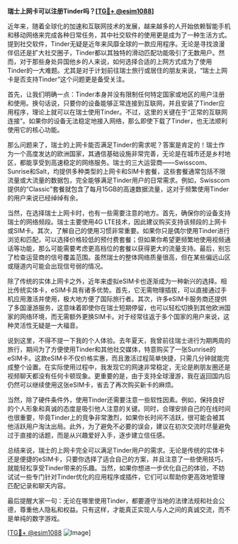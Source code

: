 **瑞士上网卡可以注册Tinder吗？[[TG💪+ @esim1088](https://t.me/s/esim1088)]**

近年来，随着全球化的加速和互联网技术的发展，越来越多的人开始依赖智能手机和移动网络来完成各种日常任务，其中社交软件的使用更是成为了一种生活方式。提到社交软件，Tinder无疑是近年来风靡全球的一款应用程序。无论是寻找浪漫伴侣还是扩大社交圈子，Tinder都以其独特的滑动匹配功能吸引了无数用户。然而，对于那些身处异国他乡的人来说，如何选择合适的上网方式成为了使用Tinder的一大难题。尤其是对于计划前往瑞士旅行或居住的朋友来说，“瑞士上网卡是否支持Tinder”这个问题更是备受关注。

首先，让我们明确一点：Tinder本身并没有限制任何特定国家或地区的用户注册和使用。换句话说，只要你的设备能够正常连接到互联网，并且安装了Tinder应用程序，理论上就可以在瑞士使用Tinder。不过，这里的关键在于“正常的互联网连接”。如果你的设备无法稳定地接入网络，那么即使下载了Tinder，也无法顺利使用它的核心功能。

那么问题来了，瑞士的上网卡能否满足Tinder的需求呢？答案是肯定的！瑞士作为一个高度发达的欧洲国家，其通信基础设施非常完善，无论是在城市还是乡村地区，都能享受到高速稳定的网络服务。瑞士的三大运营商——Swisscom、Sunrise和Salt，均提供多种类型的上网卡和SIM卡套餐，这些套餐通常包括不限流量或大流量的数据包，完全能够满足Tinder用户的日常需求。例如，Swisscom提供的“Classic”套餐就包含了每月15GB的高速数据流量，这对于频繁使用Tinder的用户来说已经绰绰有余。

当然，在选择瑞士上网卡时，也有一些需要注意的地方。首先，确保你的设备支持瑞士的网络频段。瑞士主要使用4G LTE技术，因此建议购买支持该频段的上网卡或SIM卡。其次，了解自己的使用习惯非常重要。如果你只是偶尔使用Tinder进行浏览和匹配，可以选择价格较低的预付费套餐；但如果你希望更频繁地使用视频通话等功能，那么可能需要考虑更高档位的套餐以获得更大的流量支持。最后，别忘了检查运营商的信号覆盖范围。虽然瑞士的整体网络质量很高，但在某些偏远山区或隧道内可能会出现信号弱的情况。

除了传统的实体上网卡之外，近年来虚拟eSIM卡也逐渐成为一种新兴的选择。相比传统实体卡，eSIM卡具有诸多优势。首先，它无需物理插拔，可以直接通过手机应用激活并使用，极大地方便了国际旅行者。其次，许多eSIM卡服务商还提供了多国漫游服务，这意味着即使你在瑞士短期停留，也可以轻松切换到其他欧洲国家的网络环境，而无需额外更换SIM卡。对于经常往返于多个国家的用户来说，这种灵活性无疑是一大福音。

说到这里，不得不提一下我的个人体验。去年夏天，我曾前往瑞士进行为期两周的旅行，期间为了方便使用Tinder和其他社交媒体，特意购买了一张Sunrise的eSIM卡。这款eSIM卡不仅价格实惠，而且激活过程简单快捷，只需几分钟就能完成整个设置。在实际使用过程中，我发现它的网速非常稳定，无论是刷朋友圈还是视频聊天都没有任何卡顿现象。更重要的是，由于支持全球漫游，我在返回国内后仍然可以继续使用这张eSIM卡，省去了再次购买新卡的麻烦。

当然，除了硬件条件外，使用Tinder还需要注意一些软性因素。例如，保持良好的个人形象和真诚的态度是吸引他人注意的关键。同时，合理安排自己的在线时间也很重要，毕竟Tinder上的竞争非常激烈，如果你长时间不活跃，很可能会被其他活跃用户淘汰出局。此外，为了避免不必要的误会，建议在初次交流时尽量避免过于直接的话题，而是从兴趣爱好入手，逐步建立信任感。

总结来说，瑞士的上网卡完全可以满足Tinder用户的需求。无论是传统的实体卡还是便捷的eSIM卡，只要你选择了适合自己的方案，并且注意了一些使用技巧，就能轻松享受Tinder带来的乐趣。当然，如果你想进一步优化自己的体验，不妨试试一些专门针对Tinder优化的应用程序或插件，它们可以帮助你更高效地管理匹配记录和聊天内容。

最后提醒大家一句：无论在哪里使用Tinder，都要遵守当地的法律法规和社会公德，尊重他人隐私和权益。只有这样，才能真正实现人与人之间的真诚交流，而不是单纯的数字游戏。

[[TG💪+ @esim1088](https://t.me/s/esim1088) ![Image](https://i.postimg.cc/4NQfJmqS/Snipaste-2025-05-13-00-14-12.png)]